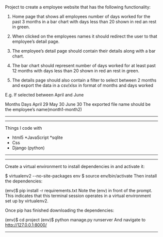 Project to create a employee website that has the following functionality:


1)	Home page that shows all employees number of days worked for the past 3 months in a bar chart with days less than 20 shown in red an rest in green.

2)	When clicked on the employees names it should redirect the user to that employee’s detail page.

3)	The employee’s detail page should contain their details along with a bar chart.

4)	The bar chart should represent number of days worked for at least past 12 months with days less than 20 shown in red an rest in green.

5)	The details page should also contain a filter to select between 2 months and export the data in a csv/xlsx in format of months and days worked 
	
E.g. If selected between April and June

Months	Days
April	29
May	30
June	30
 The exported file name should be the employee’s name(month1-month2)
***********************************************************************************************
***********************************************************************************************
 Things I code with
 * html5
 *JavaScript 
 *sqlite
 * Css
 * Django (python)

****************************************************************************************************
****************************************************************************************************
Create a virtual environment to install dependencies in and activate it:

$ virtualenv2 --no-site-packages env
$ source env/bin/activate
Then install the dependencies:

(env)$ pip install -r requirements.txt
Note the (env) in front of the prompt. This indicates that this terminal session operates in a virtual environment set up by virtualenv2.

Once pip has finished downloading the dependencies:

(env)$ cd project
(env)$ python manage.py runserver
And navigate to http://127.0.0.1:8000/
******************************************************************************************************************
